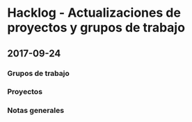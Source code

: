 

# Hacklog - Actualizaciones de proyectos y grupos de trabajo

## 2017-09-24

### Grupos de trabajo

### Proyectos

### Notas generales